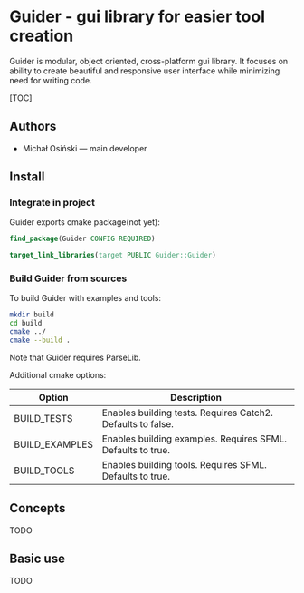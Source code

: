# Guider - gui library for easier tool creation
Guider is modular, object oriented, cross-platform gui library. It focuses on ability to create beautiful and responsive user interface while minimizing need for writing code.

[TOC]



## Authors

- Michał Osiński — main developer

## Install

### Integrate in project

Guider exports cmake package(not yet):

```cmake
find_package(Guider CONFIG REQUIRED)

target_link_libraries(target PUBLIC Guider::Guider)
```

### Build Guider from sources

To build Guider with examples and tools:

```bash
mkdir build
cd build
cmake ../
cmake --build .
```

Note that Guider requires ParseLib.

Additional cmake options:

| Option         | Description                                                  |
| -------------- | ------------------------------------------------------------ |
| BUILD_TESTS    | Enables building tests. Requires Catch2.  Defaults to false. |
| BUILD_EXAMPLES | Enables building examples. Requires SFML. Defaults to true.  |
| BUILD_TOOLS    | Enables building tools. Requires SFML. Defaults to true.     |



## Concepts

TODO

## Basic use

TODO

